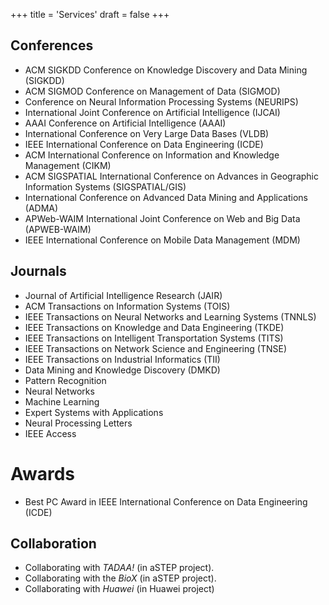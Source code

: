 +++
title = 'Services'
draft = false
+++


## Conferences
- ACM SIGKDD Conference on Knowledge Discovery and Data Mining (SIGKDD)
- ACM SIGMOD Conference on Management of Data (SIGMOD)
- Conference on Neural Information Processing Systems (NEURIPS)
- International Joint Conference on Artificial Intelligence (IJCAI)
- AAAI Conference on Artificial Intelligence (AAAI)
- International Conference on Very Large Data Bases (VLDB)
- IEEE International Conference on Data Engineering (ICDE)
- ACM International Conference on Information and Knowledge Management (CIKM)
- ACM SIGSPATIAL International Conference on Advances in Geographic Information Systems (SIGSPATIAL/GIS)
- International Conference on Advanced Data Mining and Applications (ADMA)
- APWeb-WAIM International Joint Conference on Web and Big Data (APWEB-WAIM)
- IEEE International Conference on Mobile Data Management (MDM)

## Journals
- Journal of Artificial Intelligence Research (JAIR)
- ACM Transactions on Information Systems (TOIS)
- IEEE Transactions on Neural Networks and Learning Systems (TNNLS)
- IEEE Transactions on Knowledge and Data Engineering (TKDE)
- IEEE Transactions on Intelligent Transportation Systems (TITS)
- IEEE Transactions on Network Science and Engineering (TNSE)
- IEEE Transactions on Industrial Informatics (TII)
- Data Mining and Knowledge Discovery (DMKD)
- Pattern Recognition
- Neural Networks
- Machine Learning
- Expert Systems with Applications
- Neural Processing Letters
- IEEE Access

# Awards
- Best PC Award in IEEE International Conference on Data Engineering (ICDE)

## Collaboration
- Collaborating with _TADAA!_ (in aSTEP project).
- Collaborating with the _BioX_ (in aSTEP project).
- Collaborating with _Huawei_ (in Huawei project)
